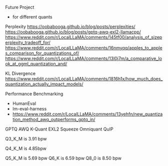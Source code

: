 Future Project
* for different quants

Perplexity
https://oobabooga.github.io/blog/posts/perplexities/
https://oobabooga.github.io/blog/posts/gptq-awq-exl2-llamacpp/
https://www.reddit.com/r/LocalLLaMA/comments/145tf00/analysis_of_sizeperplexity_tradeoff_for/
https://www.reddit.com/r/LocalLLaMA/comments/16nmyqq/apples_to_apples_comparison_for_quantizations_of/
https://www.reddit.com/r/LocalLLaMA/comments/13l0j7m/a_comparative_look_at_ggml_quantization_and/

KL Divergence
https://www.reddit.com/r/LocalLLaMA/comments/1816h1x/how_much_does_quantization_actually_impact_models/

Performance Benchmarking
* HumanEval
* lm-eval-harness
* https://www.reddit.com/r/LocalLLaMA/comments/13yehfn/new_quantization_method_awq_outperforms_gptq_in/


GPTQ
AWQ
K-Quant
EXL2
Squeeze
Omniquant
QuIP

Q3_K_M is 3.91 bpw

Q4_K_M is 4.85bpw

Q5_K_M is 5.69 bpw
Q6_K is 6.59 bpw
Q8_0 is 8.50 bpw